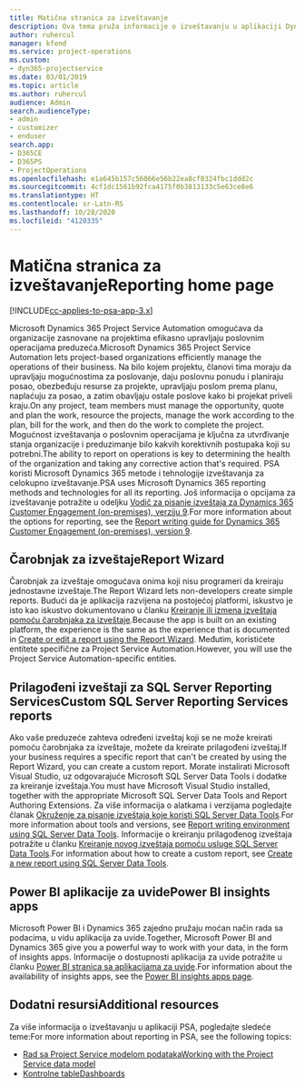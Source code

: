 ```yaml
---
title: Matična stranica za izveštavanje
description: Ova tema pruža informacije o izveštavanju u aplikaciji Dynamics 365 Project Service Automation.
author: ruhercul
manager: kfend
ms.service: project-operations
ms.custom:
- dyn365-projectservice
ms.date: 03/01/2019
ms.topic: article
ms.author: ruhercul
audience: Admin
search.audienceType:
- admin
- customizer
- enduser
search.app:
- D365CE
- D365PS
- ProjectOperations
ms.openlocfilehash: e1a645b157c56066e56b22ea8cf0324fbc1ddd2c
ms.sourcegitcommit: 4cf1dc1561b92fca4175f0b3813133c5e63ce8e6
ms.translationtype: HT
ms.contentlocale: sr-Latn-RS
ms.lasthandoff: 10/28/2020
ms.locfileid: "4120335"
---
```

# <a name="reporting-home-page"></a><span data-ttu-id="ea524-103">Matična stranica za izveštavanje</span><span class="sxs-lookup"><span data-stu-id="ea524-103">Reporting home page</span></span>

[!INCLUDE[cc-applies-to-psa-app-3.x](../includes/cc-applies-to-psa-app-3x.md)]

<span data-ttu-id="ea524-104">Microsoft Dynamics 365 Project Service Automation omogućava da organizacije zasnovane na projektima efikasno upravljaju poslovnim operacijama preduzeća.</span><span class="sxs-lookup"><span data-stu-id="ea524-104">Microsoft Dynamics 365 Project Service Automation lets project-based organizations efficiently manage the operations of their business.</span></span> <span data-ttu-id="ea524-105">Na bilo kojem projektu, članovi tima moraju da upravljaju mogućnostima za poslovanje, daju poslovnu ponudu i planiraju posao, obezbeđuju resurse za projekte, upravljaju poslom prema planu, naplaćuju za posao, a zatim obavljaju ostale poslove kako bi projekat priveli kraju.</span><span class="sxs-lookup"><span data-stu-id="ea524-105">On any project, team members must manage the opportunity, quote and plan the work, resource the projects, manage the work according to the plan, bill for the work, and then do the work to complete the project.</span></span> <span data-ttu-id="ea524-106">Mogućnost izveštavanja o poslovnim operacijama je ključna za utvrđivanje stanja organizacije i preduzimanje bilo kakvih korektivnih postupaka koji su potrebni.</span><span class="sxs-lookup"><span data-stu-id="ea524-106">The ability to report on operations is key to determining the health of the organization and taking any corrective action that's required.</span></span> <span data-ttu-id="ea524-107">PSA koristi Microsoft Dynamics 365 metode i tehnologije izveštavanja za celokupno izveštavanje.</span><span class="sxs-lookup"><span data-stu-id="ea524-107">PSA uses Microsoft Dynamics 365 reporting methods and technologies for all its reporting.</span></span> <span data-ttu-id="ea524-108">Još informacija o opcijama za izveštavanje potražite u odeljku [Vodič za pisanje izveštaja za Dynamics 365 Customer Engagement (on-premises), verziju 9](https://docs.microsoft.com/dynamics365/customerengagement/on-premises/analytics/reporting-analytics-with-dynamics-365).</span><span class="sxs-lookup"><span data-stu-id="ea524-108">For more information about the options for reporting, see the [Report writing guide for Dynamics 365 Customer Engagement (on-premises), version 9](https://docs.microsoft.com/dynamics365/customerengagement/on-premises/analytics/reporting-analytics-with-dynamics-365).</span></span>

## <a name="report-wizard"></a><span data-ttu-id="ea524-109">Čarobnjak za izveštaje</span><span class="sxs-lookup"><span data-stu-id="ea524-109">Report Wizard</span></span>

<span data-ttu-id="ea524-110">Čarobnjak za izveštaje omogućava onima koji nisu programeri da kreiraju jednostavne izveštaje.</span><span class="sxs-lookup"><span data-stu-id="ea524-110">The Report Wizard lets non-developers create simple reports.</span></span> <span data-ttu-id="ea524-111">Budući da je aplikacija razvijena na postojećoj platformi, iskustvo je isto kao iskustvo dokumentovano u članku [Kreiranje ili izmena izveštaja pomoću čarobnjaka za izveštaje](https://docs.microsoft.com/dynamics365/customerengagement/on-premises/basics/create-edit-copy-report-wizard).</span><span class="sxs-lookup"><span data-stu-id="ea524-111">Because the app is built on an existing platform, the experience is the same as the experience that is documented in [Create or edit a report using the Report Wizard](https://docs.microsoft.com/dynamics365/customerengagement/on-premises/basics/create-edit-copy-report-wizard).</span></span> <span data-ttu-id="ea524-112">Međutim, koristićete entitete specifične za Project Service Automation.</span><span class="sxs-lookup"><span data-stu-id="ea524-112">However, you will use the Project Service Automation-specific entities.</span></span>

## <a name="custom-sql-server-reporting-services-reports"></a><span data-ttu-id="ea524-113">Prilagođeni izveštaji za SQL Server Reporting Services</span><span class="sxs-lookup"><span data-stu-id="ea524-113">Custom SQL Server Reporting Services reports</span></span>

<span data-ttu-id="ea524-114">Ako vaše preduzeće zahteva određeni izveštaj koji se ne može kreirati pomoću čarobnjaka za izveštaje, možete da kreirate prilagođeni izveštaj.</span><span class="sxs-lookup"><span data-stu-id="ea524-114">If your business requires a specific report that can't be created by using the Report Wizard, you can create a custom report.</span></span> <span data-ttu-id="ea524-115">Morate instalirati Microsoft Visual Studio, uz odgovarajuće Microsoft SQL Server Data Tools i dodatke za kreiranje izveštaja.</span><span class="sxs-lookup"><span data-stu-id="ea524-115">You must have Microsoft Visual Studio installed, together with the appropriate Microsoft SQL Server Data Tools and Report Authoring Extensions.</span></span> <span data-ttu-id="ea524-116">Za više informacija o alatkama i verzijama pogledajte članak [Okruženje za pisanje izveštaja koje koristi SQL Server Data Tools](https://docs.microsoft.com/dynamics365/customerengagement/on-premises/analytics/report-writing-environment-using-sql-server-data-tools).</span><span class="sxs-lookup"><span data-stu-id="ea524-116">For more information about tools and versions, see [Report writing environment using SQL Server Data Tools](https://docs.microsoft.com/dynamics365/customerengagement/on-premises/analytics/report-writing-environment-using-sql-server-data-tools).</span></span> <span data-ttu-id="ea524-117">Informacije o kreiranju prilagođenog izveštaja potražite u članku [Kreiranje novog izveštaja pomoću usluge SQL Server Data Tools](https://docs.microsoft.com/dynamics365/customerengagement/on-premises/analytics/create-a-new-report-using-sql-server-data-tools).</span><span class="sxs-lookup"><span data-stu-id="ea524-117">For information about how to create a custom report, see [Create a new report using SQL Server Data Tools](https://docs.microsoft.com/dynamics365/customerengagement/on-premises/analytics/create-a-new-report-using-sql-server-data-tools).</span></span>

## <a name="power-bi-insights-apps"></a><span data-ttu-id="ea524-118">Power BI aplikacije za uvide</span><span class="sxs-lookup"><span data-stu-id="ea524-118">Power BI insights apps</span></span>

<span data-ttu-id="ea524-119">Microsoft Power BI i Dynamics 365 zajedno pružaju moćan način rada sa podacima, u vidu aplikacija za uvide.</span><span class="sxs-lookup"><span data-stu-id="ea524-119">Together, Microsoft Power BI and Dynamics 365 give you a powerful way to work with your data, in the form of insights apps.</span></span> <span data-ttu-id="ea524-120">Informacije o dostupnosti aplikacija za uvide potražite u članku [Power BI stranica sa aplikacijama za uvide](https://powerbi.microsoft.com/power-bi-insights-apps/).</span><span class="sxs-lookup"><span data-stu-id="ea524-120">For information about the availability of insights apps, see the [Power BI insights apps page](https://powerbi.microsoft.com/power-bi-insights-apps/).</span></span>


## <a name="additional-resources"></a><span data-ttu-id="ea524-121">Dodatni resursi</span><span class="sxs-lookup"><span data-stu-id="ea524-121">Additional resources</span></span>
<span data-ttu-id="ea524-122">Za više informacija o izveštavanju u aplikaciji PSA, pogledajte sledeće teme:</span><span class="sxs-lookup"><span data-stu-id="ea524-122">For more information about reporting in PSA, see the following topics:</span></span>

- [<span data-ttu-id="ea524-123">Rad sa Project Service modelom podataka</span><span class="sxs-lookup"><span data-stu-id="ea524-123">Working with the Project Service data model</span></span>](reports-working-project-service-data-model.md)
- [<span data-ttu-id="ea524-124">Kontrolne table</span><span class="sxs-lookup"><span data-stu-id="ea524-124">Dashboards</span></span>](reports-dashboards.md)

